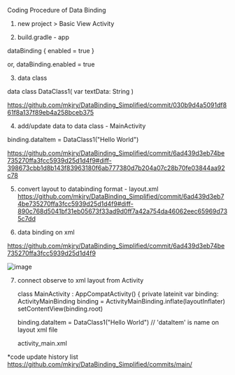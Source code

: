 Coding Procedure of Data Binding

1. new project > Basic View Activity

2. build.gradle - app

dataBinding {
	enabled = true
}

or, 
dataBinding.enabled = true

3. data class

data class DataClass1(
    var textData: String
)

https://github.com/mkjry/DataBinding_Simplified/commit/030b9d4a5091df861f8a137f89eb4a258bceb375

4. add/update data to data class - MainActivity

binding.dataItem = DataClass1("Hello World")
	
https://github.com/mkjry/DataBinding_Simplified/commit/6ad439d3eb74be735270ffa3fcc5939d25d1d4f9#diff-398673cbb1d8b143f83963180f6ab777380d7b204a07c28b70fe03844aa92c78

5. convert layout to databinding format - layout.xml
https://github.com/mkjry/DataBinding_Simplified/commit/6ad439d3eb74be735270ffa3fcc5939d25d1d4f9#diff-890c768d5041bf31eb05673f33ad9d0ff7a42a754da46062eec65969d735c7dd

6. data binding on xml

https://github.com/mkjry/DataBinding_Simplified/commit/6ad439d3eb74be735270ffa3fcc5939d25d1d4f9

![image](https://github.com/mkjry/DataBinding_Simplified/assets/132794460/8377c313-a520-4182-876e-a9a4caa3dddc)

7. connect observe to xml layout from Activity

   class MainActivity : AppCompatActivity() {
     private lateinit var binding: ActivityMainBinding
     binding = ActivityMainBinding.inflate(layoutInflater)
     setContentView(binding.root)

     binding.dataItem = DataClass1("Hello World")
     // 'dataItem' is name on layout xml file

   activity_main.xml
     <data>
        <variable
            name="dataItem"
            type="com.ssj.databinding_simplified.DataClass1" />
    </data>

*code update history list
https://github.com/mkjry/DataBinding_Simplified/commits/main/
